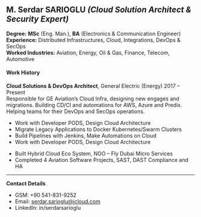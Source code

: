 ## M. Serdar SARIOGLU _(Cloud Solution Architect & Security Expert)_

**Degree:** **MSc** (Eng. Man.), **BA** (Electronics & Communication Engineer)<br />
**Experience:** Distributed Infrastructures, Cloud, Integrations, DevOps & SecOps<br />
**Worked Industries:** Aviation, Energy, Oil & Gas, Finance, Telecom, Automotive

#### Work History
**Cloud Solutions & DevOps Architect**, General Electric (Energy) 2017 – Present<br />
Responsible for GE Aviation’s Cloud Infra, designing new engages and migrations. Building CD/CI and automations for AWS, Azure and Predix. Helping teams for their DevOps and SecOps operations.

* Work with Developer PODS, Design Cloud Architecture
* Migrate Legacy Applications to Docker Kubernetes/Swarm Clusters
* Build Pipelines with Jenkins, Make Automations on Cloud
* Work with Developer PODS, Design Cloud Architecture

- Built Hybrid Cloud Eco System, NOO – Fly Dubai Micro Services
- Completed 4 Aviation Software Projects, SAST, DAST Compliance and HA

---
**Contact Details**
  * GSM: +90 541-831-9252
  * Email: serdar.sarioglu@icloud.com
  * LinkedIn: in/serdarsarioglu
 
